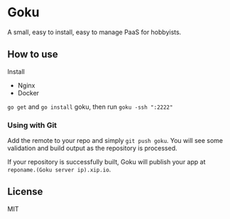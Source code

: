 # Goku

A small, easy to install, easy to manage PaaS for hobbyists.


## How to use 

Install

* Nginx
* Docker

`go get` and `go install` goku, then run `goku -ssh ":2222"`


### Using with Git

Add the remote to your repo and simply `git push goku`. You will see some validation and build output as the repository is processed. 

If your repository is successfully built, Goku will publish your app at `reponame.(Goku server ip).xip.io`.


## License

MIT
